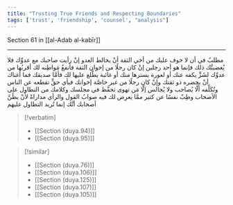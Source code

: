 ```yaml
---
title: "Trusting True Friends and Respecting Boundaries"
tags: ['trust', 'friendship', 'counsel', "analysis"]
---
```


 Section 61 in [[al-Adab al-kabīr]]

---
مطلبٌ في أن لا خوف عليك من أخي الثقة أنْ يخالط العدو إنْ رأيت صاحبك مع عدوِّك فلا يُغضبنَّك ذلك فإنما هو أحد رجلين إنْ كان رجلًا من إخوان الثقة فأنفعُ مَواطِنه لك أقربُها من عدوِّك لشَرٍّ يكفه عنك أو لعورة يسترها منك أو غائبة يطَّلع عليها لك فأمَّا صديقك فما أغناك أنْ يحضره ذو ثقتك  وإنْ كان رجلًا من غير خاصَّة إخوانك فبأي حقٍّ تقطعه عن الناس وتُكَلِّفه ألَّا يُصاحب ولا يُجالس إلَّا مَن تهوى تحفَّظ في مجلسك وكلامك من التطاول على الأصحاب وطِبْ نفسًا عن كثير ممَّا يعرِض لك فيه صوابُ القول والرأي مداراةً لأَنْ يظُنَّ أصحابك أنَّك إنما تُريد التطاول عليهم

> [!verbatim]
> - [[Section (duya.94)]]
> - [[Section (duya.95)]]

> [!similar]
> - [[Section (duya.76)]]
> - [[Section (duya.106)]]
> - [[Section (duya.125)]]
> - [[Section (duya.107)]]
> - [[Section (duya.105)]]
